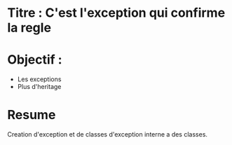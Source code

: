# Titre : C'est l'exception qui confirme la regle

# Objectif : 
- Les exceptions
- Plus d'heritage

# Resume
Creation d'exception et de classes d'exception interne a des classes.
